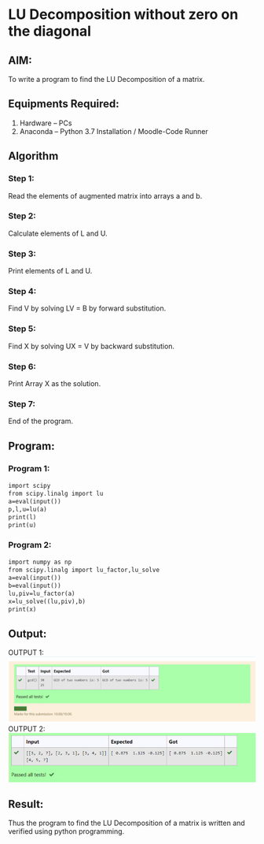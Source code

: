 # LU Decomposition without zero on the diagonal

## AIM:
To write a program to find the LU Decomposition of a matrix.

## Equipments Required:
1. Hardware – PCs
2. Anaconda – Python 3.7 Installation / Moodle-Code Runner

## Algorithm
### Step 1:
Read the elements of augmented matrix into arrays a and b.
### Step 2:
Calculate elements of L and U.
### Step 3:
Print elements of L and U.
### Step 4:
Find V by solving LV = B by forward substitution.
### Step 5:
Find X by solving UX = V by backward substitution.
### Step 6:
Print Array X as the solution.
### Step 7:
End of the program.

## Program:
### Program 1:
```
import scipy
from scipy.linalg import lu
a=eval(input())
p,l,u=lu(a)
print(l)
print(u)
```
### Program 2:
```
import numpy as np
from scipy.linalg import lu_factor,lu_solve
a=eval(input())
b=eval(input())
lu,piv=lu_factor(a)
x=lu_solve((lu,piv),b)
print(x)
```
## Output:
OUTPUT 1:
![lu decomposition](gcdoutput.png)
OUTPUT 2:
![lu decompostion](output2.png)

## Result:
Thus the program to find the LU Decomposition of a matrix is written and verified using python programming.

